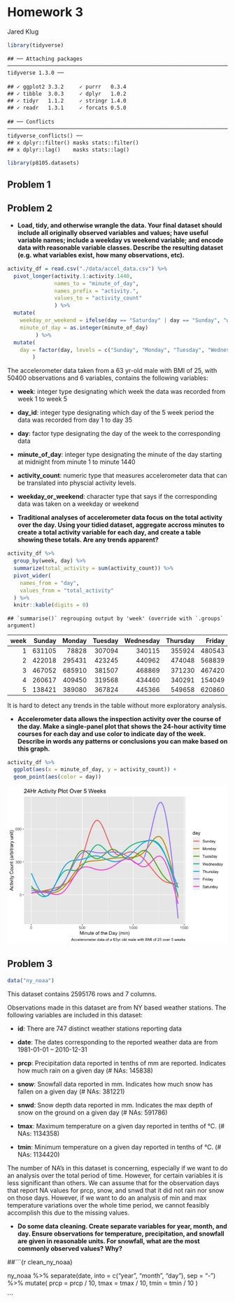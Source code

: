 Homework 3
================
Jared Klug

``` r
library(tidyverse)
```

    ## ── Attaching packages ─────────────────────────────────────────────────────────────────────────────────────────────── tidyverse 1.3.0 ──

    ## ✓ ggplot2 3.3.2     ✓ purrr   0.3.4
    ## ✓ tibble  3.0.3     ✓ dplyr   1.0.2
    ## ✓ tidyr   1.1.2     ✓ stringr 1.4.0
    ## ✓ readr   1.3.1     ✓ forcats 0.5.0

    ## ── Conflicts ────────────────────────────────────────────────────────────────────────────────────────────────── tidyverse_conflicts() ──
    ## x dplyr::filter() masks stats::filter()
    ## x dplyr::lag()    masks stats::lag()

``` r
library(p8105.datasets)
```

## Problem 1

## Problem 2

  - **Load, tidy, and otherwise wrangle the data. Your final dataset
    should include all originally observed variables and values; have
    useful variable names; include a weekday vs weekend variable; and
    encode data with reasonable variable classes. Describe the resulting
    dataset (e.g. what variables exist, how many observations, etc).**

<!-- end list -->

``` r
activity_df = read.csv("./data/accel_data.csv") %>% 
  pivot_longer(activity.1:activity.1440,
               names_to = "minute_of_day",
               names_prefix = "activity.",
               values_to = "activity_count"
               ) %>% 
  mutate(
    weekday_or_weekend = ifelse(day == "Saturday" | day == "Sunday", "weekend", "weekday"),
    minute_of_day = as.integer(minute_of_day)
         ) %>% 
  mutate(
    day = factor(day, levels = c("Sunday", "Monday", "Tuesday", "Wednesday", "Thursday", "Friday", "Saturday"))
        )
```

The accelerometer data taken from a 63 yr-old male with BMI of 25, with
50400 observations and 6 variables, contains the following variables:

  - **week**: integer type designating which week the data was recorded
    from week 1 to week 5

  - **day\_id**: integer type designating which day of the 5 week period
    the data was recorded from day 1 to day 35

  - **day**: factor type designating the day of the week to the
    corresponding data

  - **minute\_of\_day**: integer type designating the minute of the day
    starting at midnight from minute 1 to minute 1440

  - **activity\_count**: numeric type that measures accelerometer data
    that can be translated into physcial activity levels.

  - **weekday\_or\_weekend**: character type that says if the
    corresponding data was taken on a weekday or weekend

  - **Traditional analyses of accelerometer data focus on the total
    activity over the day. Using your tidied dataset, aggregate accross
    minutes to create a total activity variable for each day, and create
    a table showing these totals. Are any trends apparent?**

<!-- end list -->

``` r
activity_df %>% 
  group_by(week, day) %>% 
  summarize(total_activity = sum(activity_count)) %>% 
  pivot_wider(
    names_from = "day",
    values_from = "total_activity"
  ) %>%
  knitr::kable(digits = 0)
```

    ## `summarise()` regrouping output by 'week' (override with `.groups` argument)

| week | Sunday | Monday | Tuesday | Wednesday | Thursday | Friday | Saturday |
| ---: | -----: | -----: | ------: | --------: | -------: | -----: | -------: |
|    1 | 631105 |  78828 |  307094 |    340115 |   355924 | 480543 |   376254 |
|    2 | 422018 | 295431 |  423245 |    440962 |   474048 | 568839 |   607175 |
|    3 | 467052 | 685910 |  381507 |    468869 |   371230 | 467420 |   382928 |
|    4 | 260617 | 409450 |  319568 |    434460 |   340291 | 154049 |     1440 |
|    5 | 138421 | 389080 |  367824 |    445366 |   549658 | 620860 |     1440 |

It is hard to detect any trends in the table without more exploratory
analysis.

  - **Accelerometer data allows the inspection activity over the course
    of the day. Make a single-panel plot that shows the 24-hour activity
    time courses for each day and use color to indicate day of the week.
    Describe in words any patterns or conclusions you can make based on
    this graph.**

<!-- end list -->

``` r
activity_df %>% 
  ggplot(aes(x = minute_of_day, y = activity_count)) +
  geom_point(aes(color = day))
```

![](p8105_hw3_jak2312_files/figure-gfm/plot_activity-1.png)<!-- -->

## Problem 3

``` r
data("ny_noaa")
```

This dataset contains 2595176 rows and 7 columns.

Observations made in this dataset are from NY based weather stations.
The following variables are included in this dataset:

  - **id**: There are 747 distinct weather stations reporting data

  - **date**: The dates corresponding to the reported weather data are
    from 1981-01-01 – 2010-12-31

  - **prcp**: Precipitation data reported in tenths of mm are reported.
    Indicates how much rain on a given day (\# NAs: 145838)

  - **snow**: Snowfall data reported in mm. Indicates how much snow has
    fallen on a given day (\# NAs: 381221)

  - **snwd**: Snow depth data reported in mm. Indicates the max depth of
    snow on the ground on a given day (\# NAs: 591786)

  - **tmax**: Maximum temperature on a given day reported in tenths of
    °C. (\# NAs: 1134358)

  - **tmin**: Minimum temperature on a given day reported in tenths of
    °C. (\# NAs: 1134420)

The number of NA’s in this dataset is concerning, especially if we want
to do an analysis over the total period of time. However, for certain
variables it is less significant than others. We can assume that for the
observation days that report NA values for prcp, snow, and snwd that it
did not rain nor snow on those days. However, if we want to do an
analysis of min and max temperature variations over the whole time
period, we cannot feasibly accomplish this due to the missing values.

  - **Do some data cleaning. Create separate variables for year, month,
    and day. Ensure observations for temperature, precipitation, and
    snowfall are given in reasonable units. For snowfall, what are the
    most commonly observed values? Why?**

\#\#\`\`\`{r clean\_ny\_noaa}

ny\_noaa %\>% separate(date, into = c(“year”, “month”, “day”), sep =
“-”) %\>% mutate( prcp = prcp / 10, tmax = tmax / 10, tmin = tmin /
10 )

\`\`\`

